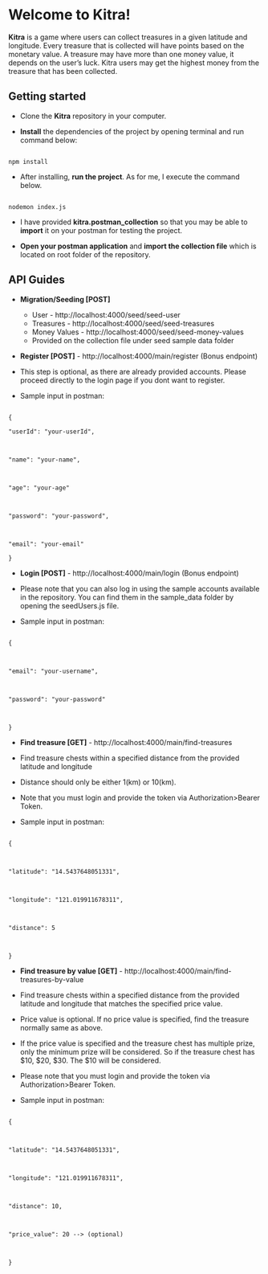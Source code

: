 # Welcome to Kitra!

**Kitra** is a game where users can collect treasures in a given latitude and longitude. Every treasure that is collected will have points based on the monetary value. A treasure may have more than one money value, it depends on the user’s luck. Kitra users may get the highest money from the treasure that has been collected.

## Getting started

- Clone the **Kitra** repository in your computer.

- **Install** the dependencies of the project by opening terminal and run command below:

```

npm install

```

- After installing, **run the project**. As for me, I execute the command below.

```

nodemon index.js

```

- I have provided **kitra.postman_collection** so that you may be able to **import** it on your postman for testing the project.

- **Open your postman application** and **import the collection file** which is located on root folder of the repository.

## API Guides

- **Migration/Seeding [POST]**

  - User - http://localhost:4000/seed/seed-user
  - Treasures - http://localhost:4000/seed/seed-treasures
  - Money Values - http://localhost:4000/seed/seed-money-values
  - Provided on the collection file under seed sample data folder

- **Register [POST]** - http://localhost:4000/main/register (Bonus endpoint)

- This step is optional, as there are already provided accounts. Please proceed directly to the login page if you dont want to register.

- Sample input in postman:

```

{

"userId": "your-userId",



"name": "your-name",



"age": "your-age"



"password": "your-password",



"email": "your-email"

}

```

- **Login [POST]** - http://localhost:4000/main/login (Bonus endpoint)

- Please note that you can also log in using the sample accounts available in the repository. You can find them in the sample_data folder by opening the seedUsers.js file.

- Sample input in postman:

```

{



"email": "your-username",



"password": "your-password"



}

```

- **Find treasure [GET]** - http://localhost:4000/main/find-treasures

- Find treasure chests within a specified distance from the provided latitude and longitude

- Distance should only be either 1(km) or 10(km).

- Note that you must login and provide the token via Authorization>Bearer Token.

- Sample input in postman:

```

{



"latitude": "14.5437648051331",



"longitude": "121.019911678311",



"distance": 5



}

```

- **Find treasure by value [GET]** - http://localhost:4000/main/find-treasures-by-value

- Find treasure chests within a specified distance from the provided latitude and longitude that matches the specified price value.

- Price value is optional. If no price value is specified, find the treasure normally same as above.

- If the price value is specified and the treasure chest has multiple prize, only the minimum prize will be considered. So if the treasure chest has $10, $20, $30. The $10 will be considered.

- Please note that you must login and provide the token via Authorization>Bearer Token.

- Sample input in postman:

```

{



"latitude": "14.5437648051331",



"longitude": "121.019911678311",



"distance": 10,



"price_value": 20 --> (optional)



}

```
